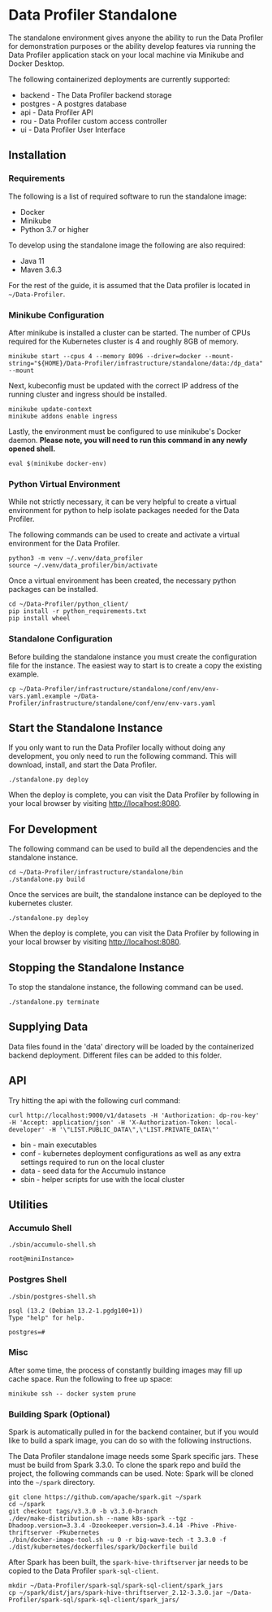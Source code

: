 # Data Profiler Standalone

The standalone environment gives anyone the ability to run the Data Profiler for demonstration purposes or the ability develop features via running the Data Profiler application stack on your local machine via Minikube and Docker Desktop.

The following containerized deployments are currently supported:

* backend - The Data Profiler backend storage
* postgres - A postgres database
* api - Data Profiler API
* rou - Data Profiler custom access controller
* ui - Data Profiler User Interface

## Installation

### Requirements

The following is a list of required software to run the standalone image:

* Docker
* Minikube
* Python 3.7 or higher

To develop using the standalone image the following are also required:

* Java 11
* Maven 3.6.3

For the rest of the guide, it is assumed that the Data profiler is located in `~/Data-Profiler`.

### Minikube Configuration

After minikube is installed a cluster can be started. The number of CPUs required for the Kubernetes cluster is 4 and roughly 8GB of memory.

```shell
minikube start --cpus 4 --memory 8096 --driver=docker --mount-string="${HOME}/Data-Profiler/infrastructure/standalone/data:/dp_data" --mount
```

Next, kubeconfig must be updated with the correct IP address of the running cluster and ingress should be installed.

```shell
minikube update-context
minikube addons enable ingress
```

Lastly, the environment must be configured to use minikube's Docker daemon. **Please note, you will need to run this command in any newly opened shell.**

```shell
eval $(minikube docker-env)
```

### Python Virtual Environment

While not strictly necessary, it can be very helpful to create a virtual environment for python to help isolate packages needed for the Data Profiler.

The following commands can be used to create and activate a virtual environment for the Data Profiler.

```shell
python3 -m venv ~/.venv/data_profiler
source ~/.venv/data_profiler/bin/activate
```

Once a virtual environment has been created, the necessary python packages can be installed.

```shell
cd ~/Data-Profiler/python_client/
pip install -r python_requirements.txt
pip install wheel
```

### Standalone Configuration

Before building the standalone instance you must create the configuration file for the instance. The easiest way to start is to create a copy the existing example.

```shell
cp ~/Data-Profiler/infrastructure/standalone/conf/env/env-vars.yaml.example ~/Data-Profiler/infrastructure/standalone/conf/env/env-vars.yaml
```

## Start the Standalone Instance

If you only want to run the Data Profiler locally without doing any development, you only need to run the following command. This will download, install, and start the Data Profiler.

```shell
./standalone.py deploy
```

When the deploy is complete, you can visit the Data Profiler by following in your local browser by visiting <http://localhost:8080>.

## For Development

The following command can be used to build all the dependencies and the standalone instance.

```shell
cd ~/Data-Profiler/infrastructure/standalone/bin
./standalone.py build
```

Once the services are built, the standalone instance can be deployed to the kubernetes cluster.

```shell
./standalone.py deploy
```

When the deploy is complete, you can visit the Data Profiler by following in your local browser by visiting <http://localhost:8080>.

## Stopping the Standalone Instance

To stop the standalone instance, the following command can be used.

```shell
./standalone.py terminate
```

## Supplying Data

Data files found in the 'data' directory will be loaded by the containerized backend deployment. Different files can be added to this folder.

## API

Try hitting the api with the following curl command:

```shell
curl http://localhost:9000/v1/datasets -H 'Authorization: dp-rou-key' -H 'Accept: application/json' -H 'X-Authorization-Token: local-developer' -H '\"LIST.PUBLIC_DATA\",\"LIST.PRIVATE_DATA\"'
```

* bin - main executables
* conf - kubernetes deployment configurations as well as any extra settings required to run on the local cluster
* data - seed data for the Accumulo instance
* sbin - helper scripts for use with the local cluster

## Utilities

### Accumulo Shell

```shell
./sbin/accumulo-shell.sh

root@miniInstance>
```

### Postgres Shell

```shell
./sbin/postgres-shell.sh

psql (13.2 (Debian 13.2-1.pgdg100+1))
Type "help" for help.

postgres=#
```

### Misc

After some time, the process of constantly building images may fill up cache space.
Run the following to free up space:

```shell
minikube ssh -- docker system prune
```

### Building Spark (Optional)

Spark is automatically pulled in for the backend container, but if you would like to build a spark image, you can do so with the following instructions.

The Data Profiler standalone image needs some Spark specific jars. These must be build from Spark 3.3.0. To clone the spark repo and build the project, the following commands can be used. Note: Spark will be cloned into the `~/spark` directory.

```shell
git clone https://github.com/apache/spark.git ~/spark
cd ~/spark
git checkout tags/v3.3.0 -b v3.3.0-branch
./dev/make-distribution.sh --name k8s-spark --tgz -Dhadoop.version=3.3.4 -Dzookeeper.version=3.4.14 -Phive -Phive-thriftserver -Pkubernetes
./bin/docker-image-tool.sh -u 0 -r big-wave-tech -t 3.3.0 -f ./dist/kubernetes/dockerfiles/spark/Dockerfile build
```

After Spark has been built, the `spark-hive-thriftserver` jar needs to be copied to the Data Profiler `spark-sql-client`.

```shell
mkdir ~/Data-Profiler/spark-sql/spark-sql-client/spark_jars
cp ~/spark/dist/jars/spark-hive-thriftserver_2.12-3.3.0.jar ~/Data-Profiler/spark-sql/spark-sql-client/spark_jars/
```

